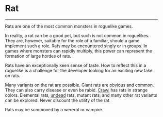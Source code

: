 # Rat

---

Rats are one of the most common monsters in roguelike games.

In reality, a rat can be a good pet, but such is not common in roguelikes. They are, however, suitable for the role of a familiar, should a game implement such a role. Rats may be encountered singly or in groups. In games where monsters can rapidly multiply, this power can represent the formation of large hordes of rats.

Rats have an exceptionally keen sense of taste. How to reflect this in a roguelike is a challenge for the developer looking for an exciting new take on rats.

Many variants on the rat are possible. Giant rats are obvious and common. They can also carry disease or even be rabid. [Crawl](linleys_dungeon_crawl.md) has rats in strange colors. Elemental rats, [undead](undead.md) rats, mutant rats, and many other rat variants can be explored. Never discount the utility of the rat.

Rats may be summoned by a wererat or vampire.
